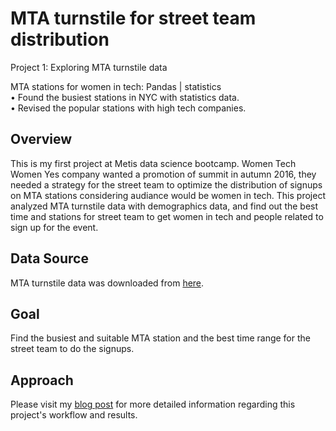 # MTA turnstile for street team distribution
Project 1: Exploring MTA turnstile data

MTA stations for women in tech: Pandas | statistics 
<br>
• Found the busiest stations in NYC with statistics data. 
<br>
• Revised the popular stations with high tech companies.
<br>


## **Overview**

This is my first project at Metis data science bootcamp. Women Tech Women Yes company wanted a promotion of summit in autumn 2016, they needed a strategy for the street team to optimize the distribution of signups on MTA stations considering audiance would be women in tech. This project analyzed MTA turnstile data with demographics data, and find out the best time and stations for street team to get women in tech and people related to sign up for the event.

## **Data Source**

MTA turnstile data was downloaded from [here](http://web.mta.info/developers/turnstile.html).

## **Goal**

Find the busiest and suitable MTA station and the best time range for the street team to do the signups.

## **Approach**

Please visit my [blog post](https://laotianzi.github.io/blog/2017/07/03/Challenge-1-Benson/) for more detailed information regarding this project's workflow and results.
